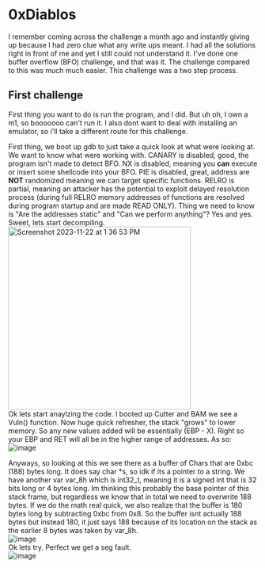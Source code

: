 # 0xDiablos
I remember coming across the challenge a month ago and instantly giving up because I had zero clue what any write ups meant. I had all the solutions right in front of me and yet I still could not understand it. I've done one buffer overflow (BFO) challenge, and that was it. The challenge compared to this was much much easier. This challenge was a two step process. 

## First challenge
First thing you want to do is run the program, and I did. But uh oh, I own a m1, so booooooo can't run it. I also dont want to deal with installing an emulator, so i'll take a different route for this challenge. <br> 

First thing, we boot up gdb to just take a quick look at what were looking at. We want to know what were working with. CANARY is disabled, good, the program isn't made to detect BFO. NX is disabled, meaning you **can** execute or insert some shellcode into your BFO. PIE is disabled, great, address are **NOT** randomized meaning we can target specific functions. RELRO is partial, meaning an attacker has the potential to exploit delayed resolution process (during full RELRO memory addresses of functions are resolved during program startup and are made READ ONLY). Thing we need to know is "Are the addresses static" and "Can we perform anything"? Yes and yes. Sweet, lets start decompiling.  
<img width="369" alt="Screenshot 2023-11-22 at 1 36 53 PM" src="https://github.com/katstews/0xDiablos/assets/112781868/755e6c97-97f1-42f7-a029-a0e0f4665a58">
<br>
Ok lets start anaylzing the code. I booted up Cutter and BAM we see a Vuln() function. Now huge quick refresher, the stack "grows" to lower memory. So any new values added will be essentially (EBP - X). Right so your EBP and RET will all be in the higher range of addresses. As so: <br>
![image](https://github.com/katstews/0xDiablos/assets/112781868/3c8c41be-69b2-48b8-a2a5-4dbee14bfc0c)
<br>

Anyways, so looking at this we see there as a buffer of Chars  that are 0xbc (188) bytes long. It does say char *s, so idk if its a pointer to a string. We have another var var_8h which is int32_t, meaning it is a signed int that is 32 bits long or 4 bytes long. Im thinking this probably the base pointer of this stack frame, but regardless we know that in total we need to overwrite 188 bytes. If we do the math real quick, we also realize that the buffer is 180 bytes long by subtracting 0xbc from 0x8. So the buffer isnt actually 188 bytes but instead 180, it just says 188 because of its location on the stack as the earlier 8 bytes was taken by var_8h.  
![image](https://github.com/katstews/0xDiablos/assets/112781868/7476a6bd-67f7-439d-a3e6-302b263011f2)
<br>
Ok lets try. Perfect we get a seg fault.  
![image](https://github.com/katstews/0xDiablos/assets/112781868/7179f231-0df1-4ab0-88cb-f9b1ad465ebe)
